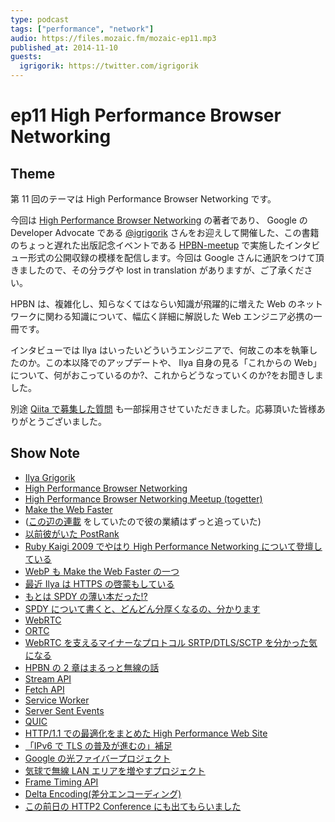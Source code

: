 ```yaml
---
type: podcast
tags: ["performance", "network"]
audio: https://files.mozaic.fm/mozaic-ep11.mp3
published_at: 2014-11-10
guests:
  igrigorik: https://twitter.com/igrigorik
---
```


# ep11 High Performance Browser Networking

## Theme

第 11 回のテーマは High Performance Browser Networking です。

今回は [High Performance Browser Networking](http://chimera.labs.oreilly.com/books/1230000000545) の著者であり、 Google の Developer Advocate である [@igrigorik](https://twitter.com/igrigorik/) さんをお迎えして開催した、この書籍のちょっと遅れた出版記念イベントである [HPBN-meetup](http://googledevjp.blogspot.jp/2014/10/blog-post.html) で実施したインタビュー形式の公開収録の模様を配信します。今回は Google さんに通訳をつけて頂きましたので、その分ラグや lost in translation がありますが、ご了承ください。

HPBN は、複雑化し、知らなくてはならい知識が飛躍的に増えた Web のネットワークに関わる知識について、幅広く詳細に解説した Web エンジニア必携の一冊です。

インタビューでは Ilya はいったいどういうエンジニアで、何故この本を執筆したのか。この本以降でのアップデートや、 Ilya 自身の見る「これからの Web」について、何がおこっているのか?、これからどうなっていくのか?をお聞きしました。

別途 [Qiita で募集した質問](http://qiita.com/Jxck_/items/a0cea350cc982915d092) も一部採用させていただきました。応募頂いた皆様ありがとうございました。

## Show Note

- [Ilya Grigorik](https://www.igvita.com/)
- [High Performance Browser Networking](http://chimera.labs.oreilly.com/books/1230000000545)
- [High Performance Browser Networking Meetup (togetter)](http://togetter.com/li/741422)
- [Make the Web Faster](https://developers.google.com/speed/)
- ([この辺の連載](http://html5experts.jp/jxck/1415/) をしていたので彼の業績はずっと追っていた)
- [以前彼がいた PostRank](http://en.wikipedia.org/wiki/PostRank)
- [Ruby Kaigi 2009 でやはり High Performance Networking について登壇している](http://rubykaigi.org/2009/ja/talks/18M04)
- [WebP も Make the Web Faster の一つ](https://developers.google.com/speed/webp/)
- [最近 Ilya は HTTPS の啓蒙もしている](https://www.google.com/events/io/schedule/session/84d2d68d-a2bc-e311-b297-00155d5066d7)
- [もとは SPDY の薄い本だった!?](http://www.chromium.org/spdy)
- [SPDY について書くと、どんどん分厚くなるの、分かります](http://jxck.hatenablog.com/entry/20130620/1371728186)
- [WebRTC](http://webrtc.org)
- [ORTC](http://ortc.org)
- [WebRTC を支えるマイナーなプロトコル SRTP/DTLS/SCTP を分かった気になる](http://www.slideshare.net/iwashi86/20140801-web-rtcmeetup3r3)
- [HPBN の 2 章はまるっと無線の話](http://chimera.labs.oreilly.com/books/1230000000545/pt02.html)
- [Stream API](https://streams.spec.whatwg.org/)
- [Fetch API](https://fetch.spec.whatwg.org/)
- [Service Worker](http://www.w3.org/TR/service-workers/)
- [Server Sent Events](http://www.w3.org/TR/eventsource/)
- [QUIC](http://www.chromium.org/quic)
- [HTTP/1.1 での最適化をまとめた High Performance Web Site](http://shop.oreilly.com/product/9780596529307.do)
- [「IPv6 で TLS の普及が進むの」補足](https://twitter.com/igrigorik/status/529812386912288769)
- [Google の光ファイバープロジェクト](https://fiber.google.com/about2/)
- [気球で無線 LAN エリアを増やすプロジェクト](http://www.google.com/loon/)
- [Frame Timing API](https://w3c.github.io/frame-timing/)
- [Delta Encoding(差分エンコーディング)](https://github.com/GoogleChrome/delta-encoding)
- [この前日の HTTP2 Conference にも出てもらいました](http://http2study.connpass.com/event/9209/)

